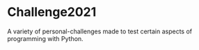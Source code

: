 # Challenge2021
A variety of personal-challenges made to test certain aspects of programming with Python.
